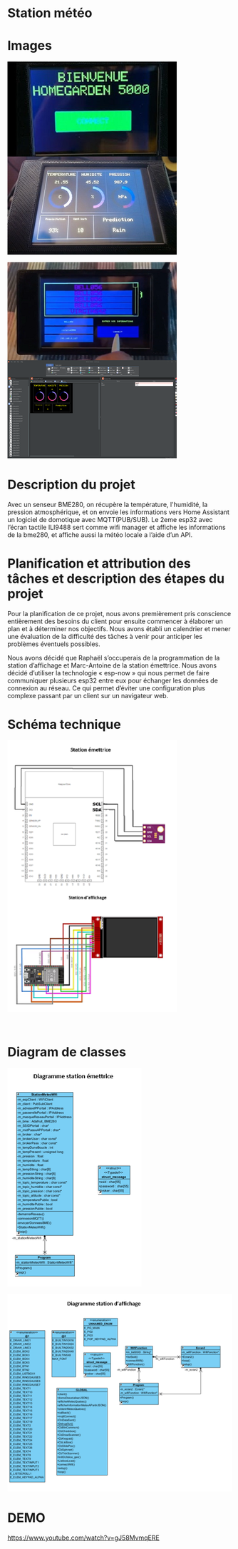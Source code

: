 # Station météo

# Images


<img src="./img/homeGarden5000.jpg"
     alt="homeGarden5000"
     style="float: left; margin-right: 10px;"/>

<img src="./img/info.jpg"
     alt="info"
     style="margin-right: 10px;" />

<img src="./img/wifiManager.png"
     alt="wifiManager"
     style="float: left; margin-right: 10px;" />

<img src="./img/GUI.png"
     alt="GUI"
     style="margin-right: 8px;" />

# Description du projet

Avec un senseur BME280, on récupère la température, l'humidité, la pression atmosphérique, et on envoie les informations vers Home Assistant un logiciel de domotique avec MQTT(PUB/SUB).
Le 2eme esp32 avec l’écran tactile ILI9488 sert comme wifi manager et affiche les informations de la bme280, et affiche aussi la météo locale a l’aide d’un API.

# Planification et attribution des tâches et description des étapes du projet

Pour la planification de ce projet, nous avons premièrement pris conscience entièrement des besoins du client pour ensuite commencer à élaborer un plan et à déterminer nos objectifs. Nous avons établi un calendrier et mener une évaluation de la difficulté des tâches à venir pour anticiper les problèmes éventuels possibles.

Nous avons décidé que Raphaël s’occuperais de la programmation de la station d’affichage et Marc-Antoine de la station émettrice. Nous avons décidé d’utiliser la technologie « esp-now » qui nous permet de faire communiquer plusieurs esp32 entre eux pour échanger les données de connexion au réseau. Ce qui permet d’éviter une configuration plus complexe passant par un client sur un navigateur web.


# Schéma technique

<img src="./img/ESP32BME.png"
     alt="ESP32BME"
     style="float: left; margin-right: 10px;" />

<img src="./img/ESP32ILI9488.png"
     alt="ESP32ILI9488"
     style="margin-right: 10px;" />

<br>

# Diagram de classes

<img src="./img/diagramEmetteur.png"
     alt="diagramEmetteur"
     style="float: center;" />

<img src="./img/diagramEcran.png"
     alt="diagramEcran"
     style="margin-right: 10px;" />




# DEMO
https://www.youtube.com/watch?v=gJ58MvmqERE
